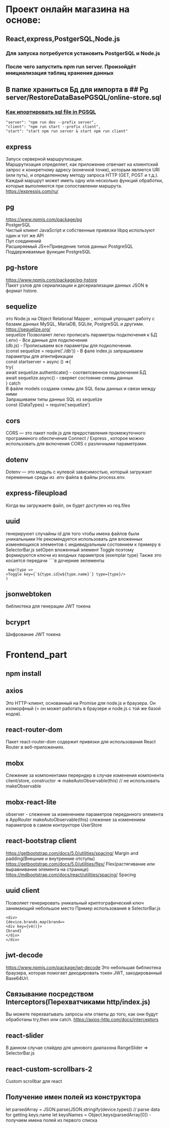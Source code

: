 # Проект онлайн магазина на основе:
## React,express,PostgerSQL,Node.js
### Для запуска потребуется установить PostgerSQL и Node.js
### После чего запустить npm run server. Произойдёт инициализация таблиц хранения данных
## В папке храниться Бд для импорта в ## Pg server/RestoreDataBasePGSQL/online-store.sql
### [Как ипортировать sql file in PGSQL](https://www.youtube.com/watch?v=3AKIA8pu8YY)  
    "server": "npm run dev --prefix server",  
    "client": "npm run start --prefix client",  
    "start": "start npm run server & start npm run client"  
## express
Запуск серверной маршрутизации.  
Маршрутизация определяет, как приложение отвечает на клиентский запрос к конкретному адресу (конечной точке), которым является URI (или путь), и определенному методу запроса HTTP (GET, POST и т.д.).  
Каждый маршрут может иметь одну или несколько функций обработки, которые выполняются при сопоставлении маршрута.  
https://expressjs.com/ru/

## pg
https://www.npmjs.com/package/pg  
PostgerSQL  
Чистый клиент JavaScript и собственные привязки libpq используют один и тот же API  
Пул соединений  
Расширяемый JS↔Приведение типов данных PostgreSQL  
Поддерживаемые функции PostgreSQL  

## pg-hstore
https://www.npmjs.com/package/pg-hstore  
Пакет узлов для сериализации и десериализации данных JSON в формат hstore.  

## sequelize
это Node.js на Object Relational Mapper , который упрощает работу с базами данных MySQL, MariaDB, SQLite, PostgreSQL и другими.  
https://sequelize.org/  
sequelize Позволаяет легко прописать параметры подключения к БД  
(.env) - Все данные для подключения  
(db.js) - Прописываем все параметры для подколючения.  
(const sequelize = require('./db')) - В фале index.js запрашиваем параметры для атентификации  
const startserver = async () =>{  
try{  
await sequelize.authenticate() - соответсвенное подключения БД  
await sequelize.async() - сверяет состояние схемы данных  
} catch  
В файле models создаем схемы для SQL базы данных и связи между ними  
Запрашиваем типы данных SQL из sequelize  
const {DataTypes} = require('sequelize')   

## cors
CORS — это пакет node.js для предоставления промежуточного программного обеспечения Connect / Express , которое можно использовать для включения CORS с различными параметрами.

## dotenv
Dotenv — это модуль с нулевой зависимостью, который загружает переменные среды из .env файла в файлы process.env.

## express-fileupload
Когда вы загружаете файл, он будет доступен из req.files

## uuid
генерируюет случайны id для того чтобы имена файлов были уникальными
Не рекомендуется использовать для вложенных изменяющихся элементов с 
индивидуальным состоянием к примеру в SelectorBar.js 
setOpen вложенный элемент Toggle 
поэтому формируются ключи из входных параметров (exemplar type)
Также это косается передачи ````в дочерние эелементы
``` 
 map(type =>
<Toggle key={`${type.id}w${type.name}`} type={type}/> 
)
```
## jsonwebtoken
библиотека для генерации JWT токена
## bcryprt
Шифрование JWT токена

# Frontend_part

## npm install

## axios
Это HTTP-клиент, основанный на Promise для node.js и браузера. 
Он изоморфный (= он может работать в браузере и node.js с той же базой кодов).

## react-router-dom
Пакет react-router-dom содержит привязки для использования React Router в веб-приложениях.

## mobx
Слежение за компонентами перерндер в случае изменения компонента
client/store, constructor => makeAutoObservable(this) 
// не использовать makeObservable

## mobx-react-lite
observer - слежение за изменением параметров переданного элемента в AppRouter
makeAutoObservable(this) слежение за изменением параметров в самом контрукторе UserStore
## react-bootstrap client
https://getbootstrap.com/docs/5.0/utilities/spacing/  Margin and padding(Внешние и внутренние отступы)
https://getbootstrap.com/docs/5.0/utilities/flex/ Flex(растягивание или выравнивание элемента на странице)
https://mdbootstrap.com/docs/react/utilities/spacing/ Spacing
## uuid client
Позволяет генерировать уникальный криптографический ключ занимающий небольшое место
Пример использования в SelectorBar.js

```
<div>
{device.brands.map(brand=>
<div key={v4()}>
{brand}
</div>
</div>
```
## jwt-decode
https://www.npmjs.com/package/jwt-decode
Это небольшая библиотека браузера, которая помогает декодировать токен JWT, закодированный Base64Url.

## Связывание посредством Interceptors(Перехватчиками http/index.js) 
Вы можете перехватывать запросы или ответы до того, как они будут обработаны try,then или catch.
https://axios-http.com/docs/interceptors

## react-slider
В данном случае слайдер для ценового диапазона RangeSlider => SelectorBar.js
## react-custom-scrollbars-2
Custom scrollbar для react <Scrollbars>

## Получение имен полей из конcтруктора
 let parsedArray = JSON.parse(JSON.stringify(device.types)) // parse data for getting keys.name
 let keysNames = Object.keys(parsedArray[0])  - получаем имена полей из первого списка

